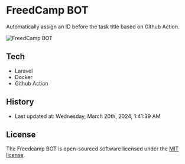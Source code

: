 # FreedCamp BOT

Automatically assign an ID before the task title based on Github Action.

![FreedCamp BOT](https://repository-images.githubusercontent.com/737932867/7d34798b-2680-471c-b089-a78a718d3d6a)

## Tech

- Laravel
- Docker
- Github Action

## History

- Last updated at: Wednesday, March 20th, 2024, 1:41:39 AM

## License

The Freedcamp BOT is open-sourced software licensed under the [MIT license](https://opensource.org/licenses/MIT).
